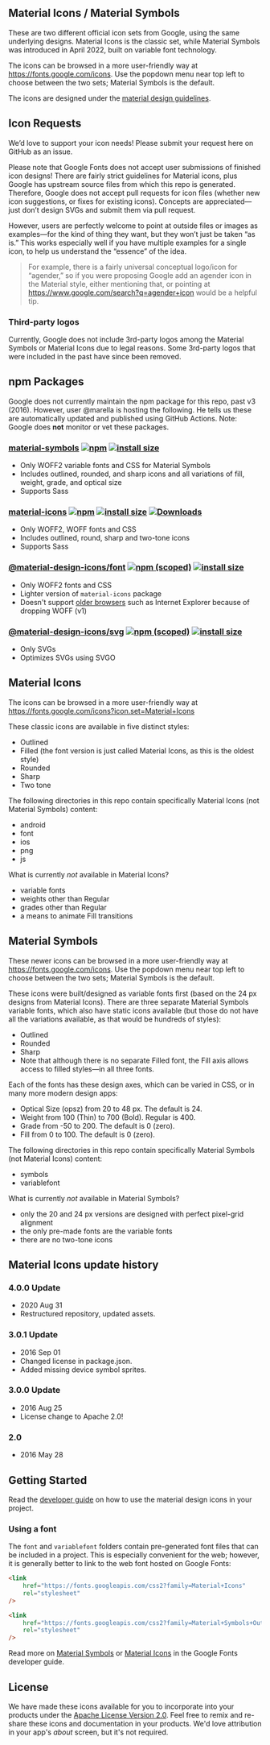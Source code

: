 ## Material Icons / Material Symbols

These are two different official icon sets from Google, using the same
underlying designs. Material Icons is the classic set, while Material Symbols
was introduced in April 2022, built on variable font technology.

The icons can be browsed in a more user-friendly way at
https://fonts.google.com/icons. Use the popdown menu near top left to choose
between the two sets; Material Symbols is the default.

The icons are designed under the
[material design guidelines](https://material.io/guidelines/).

## Icon Requests

We’d love to support your icon needs! Please submit your request here on GitHub
as an issue.

Please note that Google Fonts does not accept user submissions of finished icon
designs! There are fairly strict guidelines for Material icons, plus Google has
upstream source files from which this repo is generated. Therefore, Google does
not accept pull requests for icon files (whether new icon suggestions, or fixes
for existing icons). Concepts are appreciated—just don’t design SVGs and submit
them via pull request.

However, users are perfectly welcome to point at outside files or images as
examples—for the kind of thing they want, but they won’t just be taken “as is.”
This works especially well if you have multiple examples for a single icon, to
help us understand the “essence” of the idea.

> For example, there is a fairly universal conceptual logo/icon for “agender,”
> so if you were proposing Google add an agender icon in the Material style,
> either mentioning that, or pointing at
> https://www.google.com/search?q=agender+icon would be a helpful tip.

### Third-party logos

Currently, Google does not include 3rd-party logos among the Material Symbols or
Material Icons due to legal reasons. Some 3rd-party logos that were included in
the past have since been removed.

## npm Packages

Google does not currently maintain the npm package for this repo, past v3
(2016). However, user @marella is hosting the following. He tells us these are
automatically updated and published using GitHub Actions. Note: Google does
**not** monitor or vet these packages.

### [material-symbols](https://github.com/marella/material-symbols/tree/main/material-symbols#readme) [![npm](https://img.shields.io/npm/v/material-symbols)](https://www.npmjs.com/package/material-symbols) [![install size](https://packagephobia.com/badge?p=material-symbols)](https://packagephobia.com/result?p=material-symbols)

-   Only WOFF2 variable fonts and CSS for Material Symbols
-   Includes outlined, rounded, and sharp icons and all variations of fill,
    weight, grade, and optical size
-   Supports Sass

### [material-icons](https://github.com/marella/material-icons#readme) [![npm](https://img.shields.io/npm/v/material-icons)](https://www.npmjs.com/package/material-icons) [![install size](https://packagephobia.com/badge?p=material-icons)](https://packagephobia.com/result?p=material-icons) [![Downloads](https://img.shields.io/npm/dm/material-icons)](https://www.npmjs.com/package/material-icons)

-   Only WOFF2, WOFF fonts and CSS
-   Includes outlined, round, sharp and two-tone icons
-   Supports Sass

### [@material-design-icons/font](https://github.com/marella/material-design-icons/tree/main/font#readme) [![npm (scoped)](https://img.shields.io/npm/v/@material-design-icons/font)](https://www.npmjs.com/package/@material-design-icons/font) [![install size](https://packagephobia.com/badge?p=@material-design-icons/font)](https://packagephobia.com/result?p=@material-design-icons/font)

-   Only WOFF2 fonts and CSS
-   Lighter version of `material-icons` package
-   Doesn't support [older browsers](https://caniuse.com/woff2) such as Internet
    Explorer because of dropping WOFF (v1)

### [@material-design-icons/svg](https://github.com/marella/material-design-icons/tree/main/svg#readme) [![npm (scoped)](https://img.shields.io/npm/v/@material-design-icons/svg)](https://www.npmjs.com/package/@material-design-icons/svg) [![install size](https://packagephobia.com/badge?p=@material-design-icons/svg)](https://packagephobia.com/result?p=@material-design-icons/svg)

-   Only SVGs
-   Optimizes SVGs using SVGO

## Material Icons

The icons can be browsed in a more user-friendly way at
https://fonts.google.com/icons?icon.set=Material+Icons

These classic icons are available in five distinct styles:

-   Outlined
-   Filled (the font version is just called Material Icons, as this is the
    oldest style)
-   Rounded
-   Sharp
-   Two tone

The following directories in this repo contain specifically Material Icons (not
Material Symbols) content:

-   android
-   font
-   ios
-   png
-   js

What is currently _not_ available in Material Icons?

-   variable fonts
-   weights other than Regular
-   grades other than Regular
-   a means to animate Fill transitions

## Material Symbols

These newer icons can be browsed in a more user-friendly way at
https://fonts.google.com/icons. Use the popdown menu near top left to choose
between the two sets; Material Symbols is the default.

These icons were built/designed as variable fonts first (based on the 24 px
designs from Material Icons). There are three separate Material Symbols variable
fonts, which also have static icons available (but those do not have all the
variations available, as that would be hundreds of styles):

-   Outlined
-   Rounded
-   Sharp
-   Note that although there is no separate Filled font, the Fill axis allows
    access to filled styles—in all three fonts.

Each of the fonts has these design axes, which can be varied in CSS, or in many
more modern design apps:

-   Optical Size (opsz) from 20 to 48 px. The default is 24.
-   Weight from 100 (Thin) to 700 (Bold). Regular is 400.
-   Grade from -50 to 200. The default is 0 (zero).
-   Fill from 0 to 100. The default is 0 (zero).

The following directories in this repo contain specifically Material Symbols
(not Material Icons) content:

-   symbols
-   variablefont

What is currently _not_ available in Material Symbols?

-   only the 20 and 24 px versions are designed with perfect pixel-grid
    alignment
-   the only pre-made fonts are the variable fonts
-   there are no two-tone icons

## Material Icons update history

### 4.0.0 Update

-   2020 Aug 31
-   Restructured repository, updated assets.

### 3.0.1 Update

-   2016 Sep 01
-   Changed license in package.json.
-   Added missing device symbol sprites.

### 3.0.0 Update

-   2016 Aug 25
-   License change to Apache 2.0!

### 2.0

-   2016 May 28

## Getting Started

Read the
[developer guide](https://developers.google.com/fonts/docs/material_icons) on
how to use the material design icons in your project.

### Using a font

The `font` and `variablefont` folders contain pre-generated font files that can
be included in a project. This is especially convenient for the web; however, it
is generally better to link to the web font hosted on Google Fonts:

```html
<link
    href="https://fonts.googleapis.com/css2?family=Material+Icons"
    rel="stylesheet"
/>
```

```html
<link
    href="https://fonts.googleapis.com/css2?family=Material+Symbols+Outlined"
    rel="stylesheet"
/>
```

Read more on
[Material Symbols](https://developers.google.com/fonts/docs/material_symbols/)
or [Material Icons](https://developers.google.com/fonts/docs/material_icons/) in
the Google Fonts developer guide.

## License

We have made these icons available for you to incorporate into your products
under the
[Apache License Version 2.0](https://www.apache.org/licenses/LICENSE-2.0.txt).
Feel free to remix and re-share these icons and documentation in your products.
We'd love attribution in your app's _about_ screen, but it's not required.
